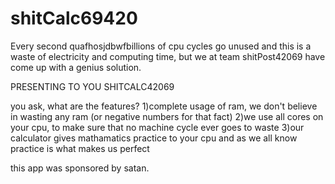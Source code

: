 # shitCalc69420

Every second quafhosjdbwfbillions of cpu cycles go unused and this is a waste of electricity and computing time, but we at team shitPost42069 have come up with a genius solution.

PRESENTING TO YOU SHITCALC42069 

you ask, what are the features?
1)complete usage of ram, we don't believe in wasting any ram (or negative numbers for that fact)
2)we use all cores on your cpu, to make sure that no machine cycle ever goes to waste
3)our calculator gives mathamatics practice to your cpu and as we all know practice is what makes us perfect


this app was sponsored by satan.
